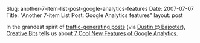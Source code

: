 Slug: another-7-item-list-post-google-analytics-features
Date: 2007-07-07
Title: "Another 7-item List Post: Google Analytics features"
layout: post

In the grandest spirit of [traffic-generating posts](http://www.copyblogger.com/7-reasons-why-list-posts-will-always-work/) (via [Dustin @ Bajooter](http://bajooter.com)), [Creative Bits](http://creativebits.org/toolbox/7_cool_new_analytics_features) tells us about [7 Cool New Features of Google Analytics](http://creativebits.org/toolbox/7_cool_new_analytics_features).

